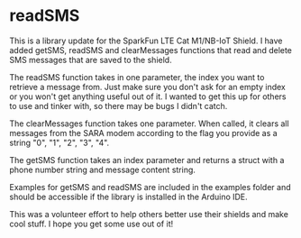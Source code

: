 # readSMS

This is a library update for the SparkFun LTE Cat M1/NB-IoT Shield.
I have added getSMS, readSMS and clearMessages functions that read and delete SMS messages that are saved to the shield.

The readSMS function takes in one parameter, the index you want to retrieve a message from. Just make sure you don't ask for an empty
index or you won't get anything useful out of it. I wanted to get this up for others to use and tinker with, so there may be bugs I 
didn't catch. 

The clearMessages function takes one parameter. When called, it clears all messages from the SARA modem according to the flag you provide as a string "0", "1", "2", "3", "4".

The getSMS function takes an index parameter and returns a struct with a phone number string and message content string. 

Examples for getSMS and readSMS are included in the examples folder and should be accessible if the library is installed in the Arduino IDE. 

This was a volunteer effort to help others better use their shields and make cool stuff. I hope you get some use out of it!
